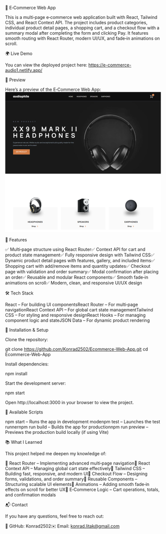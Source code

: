 🛒 E‑Commerce Web App

This is a multi‑page e‑commerce web application built with React, Tailwind CSS, and React Context API. The project includes product categories, individual product detail pages, a shopping cart, and a checkout flow with a summary modal after completing the form and clicking Pay. It features smooth routing with React Router, modern UI/UX, and fade‑in animations on scroll.

🌍 Live Demo

You can view the deployed project here: https://e-commerce-audio1.netlify.app/

📸 Preview

Here’s a preview of the E‑Commerce Web App:
![E‑Commerce Web App Preview](./src/screenshot/screenshot-audio.png)

📌 Features

✅ Multi‑page structure using React Router✅ Context API for cart and product state management✅ Fully responsive design with Tailwind CSS✅ Dynamic product detail pages with features, gallery, and included items✅ Shopping cart with add/remove items and quantity updates✅ Checkout page with validation and order summary✅ Modal confirmation after placing an order✅ Reusable and modular React components✅ Smooth fade‑in animations on scroll✅ Modern, clean, and responsive UI/UX design

🛠️ Tech Stack

React – For building UI componentsReact Router – For multi‑page navigationReact Context API – For global cart state managementTailwind CSS – For styling and responsive designReact Hooks – For managing component logic and stateJSON Data – For dynamic product rendering

🚀 Installation & Setup

Clone the repository:

git clone https://github.com/Konrad2502/Ecommerce-Web-App.git
cd Ecommerce-Web-App

Install dependencies:

npm install

Start the development server:

npm start

Open http://localhost:3000 in your browser to view the project.

📜 Available Scripts

npm start – Runs the app in development modenpm test – Launches the test runnernpm run build – Builds the app for productionnpm run preview – Previews the production build locally (if using Vite)

📚 What I Learned

This project helped me deepen my knowledge of:

🎯 React Router – Implementing advanced multi‑page navigation🎯 React Context API – Managing global cart state effectively🎯 Tailwind CSS – Building fast, responsive, and modern UI🎯 Checkout Flow – Designing forms, validations, and order summary🎯 Reusable Components – Structuring scalable UI elements🎯 Animations – Adding smooth fade‑in effects on scroll for better UX🎯 E‑Commerce Logic – Cart operations, totals, and confirmation modals

📬 Contact

If you have any questions, feel free to reach out:

🔗 GitHub: Konrad2502✉️ Email: konrad.litak@gmail.com

